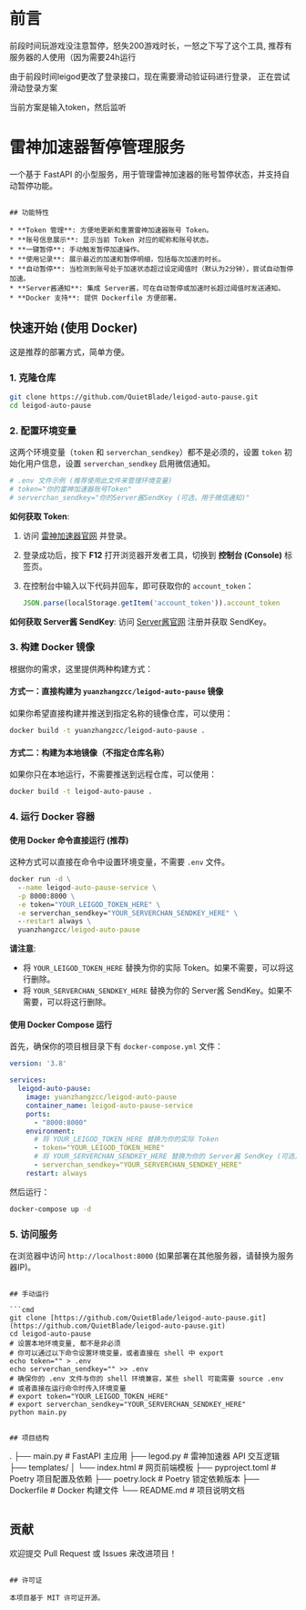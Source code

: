 # 前言

前段时间玩游戏没注意暂停，怒失200游戏时长，一怒之下写了这个工具, 推荐有服务器的人使用（因为需要24h运行

由于前段时间leigod更改了登录接口，现在需要滑动验证码进行登录， 正在尝试滑动登录方案

当前方案是输入token，然后监听


# 雷神加速器暂停管理服务

一个基于 FastAPI 的小型服务，用于管理雷神加速器的账号暂停状态，并支持自动暂停功能。

```

## 功能特性

* **Token 管理**: 方便地更新和重置雷神加速器账号 Token。
* **账号信息展示**: 显示当前 Token 对应的昵称和账号状态。
* **一键暂停**: 手动触发暂停加速操作。
* **使用记录**: 展示最近的加速和暂停明细，包括每次加速的时长。
* **自动暂停**: 当检测到账号处于加速状态超过设定阈值时（默认为2分钟），尝试自动暂停加速。
* **Server酱通知**: 集成 Server酱，可在自动暂停或加速时长超过阈值时发送通知。
* **Docker 支持**: 提供 Dockerfile 方便部署。

```

## 快速开始 (使用 Docker)

这是推荐的部署方式，简单方便。

### 1. 克隆仓库

```bash
git clone https://github.com/QuietBlade/leigod-auto-pause.git
cd leigod-auto-pause
```

### 2. 配置环境变量

这两个环境变量（`token` 和 `serverchan_sendkey`）都不是必须的，设置 `token` 初始化用户信息，设置 `serverchan_sendkey` 启用微信通知。

```ini
# .env 文件示例 (推荐使用此文件来管理环境变量)
# token="你的雷神加速器账号Token"
# serverchan_sendkey="你的Server酱SendKey (可选，用于微信通知)"
```

**如何获取 Token**:

1.  访问 [雷神加速器官网](https://www.leigod.com/) 并登录。
2.  登录成功后，按下 **F12** 打开浏览器开发者工具，切换到 **控制台 (Console)** 标签页。
3.  在控制台中输入以下代码并回车，即可获取你的 `account_token`：

    ```javascript
    JSON.parse(localStorage.getItem('account_token')).account_token
    ```

**如何获取 Server酱 SendKey**:
访问 [Server酱官网](https://sct.ftqq.com/) 注册并获取 SendKey。

### 3. 构建 Docker 镜像

根据你的需求，这里提供两种构建方式：

#### 方式一：直接构建为 `yuanzhangzcc/leigod-auto-pause` 镜像

如果你希望直接构建并推送到指定名称的镜像仓库，可以使用：

```bash
docker build -t yuanzhangzcc/leigod-auto-pause .
```

#### 方式二：构建为本地镜像（不指定仓库名称）

如果你只在本地运行，不需要推送到远程仓库，可以使用：

```bash
docker build -t leigod-auto-pause .
```

### 4. 运行 Docker 容器

#### 使用 Docker 命令直接运行 (推荐)

这种方式可以直接在命令中设置环境变量，不需要 `.env` 文件。

```cmd
docker run -d \
  --name leigod-auto-pause-service \
  -p 8000:8000 \
  -e token="YOUR_LEIGOD_TOKEN_HERE" \
  -e serverchan_sendkey="YOUR_SERVERCHAN_SENDKEY_HERE" \
  --restart always \
  yuanzhangzcc/leigod-auto-pause
```

**请注意**:
* 将 `YOUR_LEIGOD_TOKEN_HERE` 替换为你的实际 Token。如果不需要，可以将这行删除。
* 将 `YOUR_SERVERCHAN_SENDKEY_HERE` 替换为你的 Server酱 SendKey。如果不需要，可以将这行删除。

#### 使用 Docker Compose 运行

首先，确保你的项目根目录下有 `docker-compose.yml` 文件：

```yaml
version: '3.8'

services:
  leigod-auto-pause:
    image: yuanzhangzcc/leigod-auto-pause
    container_name: leigod-auto-pause-service
    ports:
      - "8000:8000"
    environment:
      # 将 YOUR_LEIGOD_TOKEN_HERE 替换为你的实际 Token
      - token="YOUR_LEIGOD_TOKEN_HERE" 
      # 将 YOUR_SERVERCHAN_SENDKEY_HERE 替换为你的 Server酱 SendKey (可选)
      - serverchan_sendkey="YOUR_SERVERCHAN_SENDKEY_HERE" 
    restart: always
```

然后运行：

```cmd
docker-compose up -d
```

### 5. 访问服务

在浏览器中访问 `http://localhost:8000` (如果部署在其他服务器，请替换为服务器IP)。

```

## 手动运行

```cmd
git clone [https://github.com/QuietBlade/leigod-auto-pause.git](https://github.com/QuietBlade/leigod-auto-pause.git)
cd leigod-auto-pause
# 设置本地环境变量, 都不是非必须
# 你可以通过以下命令设置环境变量，或者直接在 shell 中 export
echo token="" > .env
echo serverchan_sendkey="" >> .env
# 确保你的 .env 文件与你的 shell 环境兼容，某些 shell 可能需要 source .env
# 或者直接在运行命令时传入环境变量
# export token="YOUR_LEIGOD_TOKEN_HERE"
# export serverchan_sendkey="YOUR_SERVERCHAN_SENDKEY_HERE"
python main.py
```

```

## 项目结构

```
.
├── main.py             # FastAPI 主应用
├── legod.py            # 雷神加速器 API 交互逻辑
├── templates/
│   └── index.html      # 网页前端模板
├── pyproject.toml      # Poetry 项目配置及依赖
├── poetry.lock         # Poetry 锁定依赖版本
├── Dockerfile          # Docker 构建文件
└── README.md           # 项目说明文档
```

```

## 贡献

欢迎提交 Pull Request 或 Issues 来改进项目！

```

## 许可证

本项目基于 MIT 许可证开源。